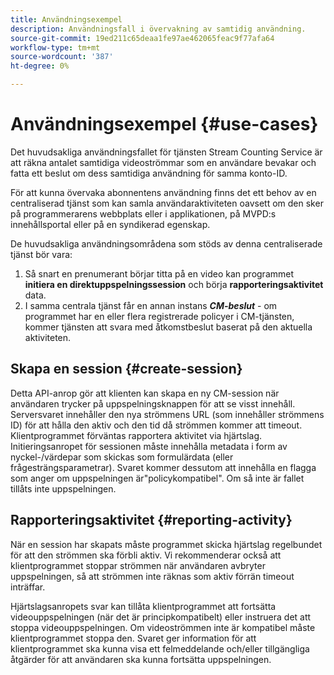 ```yaml
---
title: Användningsexempel
description: Användningsfall i övervakning av samtidig användning.
source-git-commit: 19ed211c65deaa1fe97ae462065feac9f77afa64
workflow-type: tm+mt
source-wordcount: '387'
ht-degree: 0%

---
```



# Användningsexempel {#use-cases}

Det huvudsakliga användningsfallet för tjänsten Stream Counting Service är att räkna antalet samtidiga videoströmmar som en användare bevakar och fatta ett beslut om dess samtidiga användning för samma konto-ID.

För att kunna övervaka abonnentens användning finns det ett behov av en centraliserad tjänst som kan samla användaraktiviteten oavsett om den sker på programmerarens webbplats eller i applikationen, på MVPD:s innehållsportal eller på en syndikerad egenskap.

De huvudsakliga användningsområdena som stöds av denna centraliserade tjänst bör vara:

1. Så snart en prenumerant börjar titta på en video kan programmet **initiera en direktuppspelningssession** och börja **rapporteringsaktivitet** data.
1. I samma centrala tjänst får en annan instans ***CM-beslut*** - om programmet har en eller flera registrerade policyer i CM-tjänsten, kommer tjänsten att svara med åtkomstbeslut baserat på den aktuella aktiviteten.


## Skapa en session {#create-session}

Detta API-anrop gör att klienten kan skapa en ny CM-session när användaren trycker på uppspelningsknappen för att se visst innehåll. Serversvaret innehåller den nya strömmens URL (som innehåller strömmens ID) för att hålla den aktiv och den tid då strömmen kommer att timeout. Klientprogrammet förväntas rapportera aktivitet via hjärtslag. Initieringsanropet för sessionen måste innehålla metadata i form av nyckel-/värdepar som skickas som formulärdata (eller frågesträngsparametrar). Svaret kommer dessutom att innehålla en flagga som anger om uppspelningen är&quot;policykompatibel&quot;. Om så inte är fallet tillåts inte uppspelningen.

## Rapporteringsaktivitet {#reporting-activity}

När en session har skapats måste programmet skicka hjärtslag regelbundet för att den strömmen ska förbli aktiv. Vi rekommenderar också att klientprogrammet stoppar strömmen när användaren avbryter uppspelningen, så att strömmen inte räknas som aktiv förrän timeout inträffar.

Hjärtslagsanropets svar kan tillåta klientprogrammet att fortsätta videouppspelningen (när det är principkompatibelt) eller instruera det att stoppa videouppspelningen. Om videoströmmen inte är kompatibel måste klientprogrammet stoppa den. Svaret ger information för att klientprogrammet ska kunna visa ett felmeddelande och/eller tillgängliga åtgärder för att användaren ska kunna fortsätta uppspelningen.
